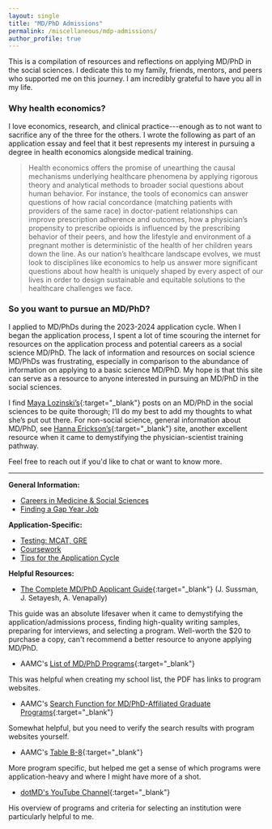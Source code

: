 ```yaml
---
layout: single
title: "MD/PhD Admissions"
permalink: /miscellaneous/mdp-admissions/
author_profile: true
---
```

This is a compilation of resources and reflections on applying MD/PhD in the social sciences. I dedicate this to my family, friends, mentors, and peers who supported me on this journey. I am incredibly grateful to have you all in my life.

### Why health economics?

I love economics, research, and clinical practice---enough as to not want to sacrifice any of the three for the others. I wrote the following as part of an application essay and feel that it best represents my interest in pursuing a degree in health economics alongside medical training.

> Health economics offers the promise of unearthing the causal mechanisms underlying healthcare phenomena by applying rigorous theory and analytical methods to broader social questions about human behavior. For instance, the tools of economics can answer questions of how racial concordance (matching patients with providers of the same race) in doctor-patient relationships can improve prescription adherence and outcomes, how a physician’s propensity to prescribe opioids is influenced by the prescribing behavior of their peers, and how the lifestyle and environment of a pregnant mother is deterministic of the health of her children years down the line. As our nation’s healthcare landscape evolves, we must look to disciplines like economics to help us answer more significant questions about how health is uniquely shaped by every aspect of our lives in order to design sustainable and equitable solutions to the healthcare challenges we face.   

### So you want to pursue an MD/PhD?

I applied to MD/PhDs during the 2023-2024 application cycle. When I began the application process, I spent a lot of time scouring the internet for resources on the application process and potential careers as a social science MD/PhD. The lack of information and resources on social science MD/PhDs was frustrating, especially in comparison to the abundance of information on applying to a basic science MD/PhD. My hope is that this site can serve as a resource to anyone interested in pursuing an MD/PhD in the social sciences. 

I find [Maya Lozinski’s](https://voices.uchicago.edu/mayalozinski/home/blog/){:target="_blank"} posts on an MD/PhD in the social sciences to be quite thorough; I’ll do my best to add my thoughts to what she’s put out there. For non-social science, general information about MD/PhD, see [Hanna Erickson’s](https://mdphdtobe.com/){:target="_blank"} site, another excellent resource when it came to demystifying the physician-scientist training pathway.

Feel free to reach out if you'd like to chat or want to know more.

---
**General Information:**
- [Careers in Medicine & Social Sciences](/miscellaneous/mdp-admissions/careerpaths)
- [Finding a Gap Year Job](/miscellaneous/mdp-admissions/gapyears)

**Application-Specific:**
- [Testing: MCAT, GRE](/miscellaneous/mdp-admissions/testing)
- [Coursework](/miscellaneous/mdp-admissions/coursework)
- [Tips for the Application Cycle](/miscellaneous/mdp-admissions/apptips)

**Helpful Resources:**
- [The Complete MD/PhD Applicant Guide](https://link.springer.com/book/10.1007/978-3-030-55625-9){:target="_blank"} (J. Sussman, J. Setayesh, A. Venapally)

This guide was an absolute lifesaver when it came to demystifying the application/admissions process, finding high-quality writing samples, preparing for interviews, and selecting a program. Well-worth the $20 to purchase a copy, can't recommend a better resource to anyone applying MD/PhD.

- AAMC's [List of MD/PhD Programs](https://students-residents.aamc.org/media/8131/download){:target="_blank"}

This was helpful when creating my school list, the PDF has links to program websites.

- AAMC's [Search Function for MD/PhD-Affiliated Graduate Programs](https://students-residents.aamc.org/md-phd-dual-degree-training/md-phd-social-sciences-or-humanities-and-other-non-traditional-fields-graduate-study){:target="_blank"}

Somewhat helpful, but you need to verify the search results with program websites yourself.

- AAMC's [Table B-8](https://www.aamc.org/media/6141/download){:target="_blank"}

More program specific, but helped me get a sense of which programs were application-heavy and where I might have more of a shot.

- [dotMD's YouTube Channel](https://www.youtube.com/channel/UCfU5a9NBSyT8ttSL4ISKkLw){:target="_blank"}

His overview of programs and criteria for selecting an institution were particularly helpful to me.
